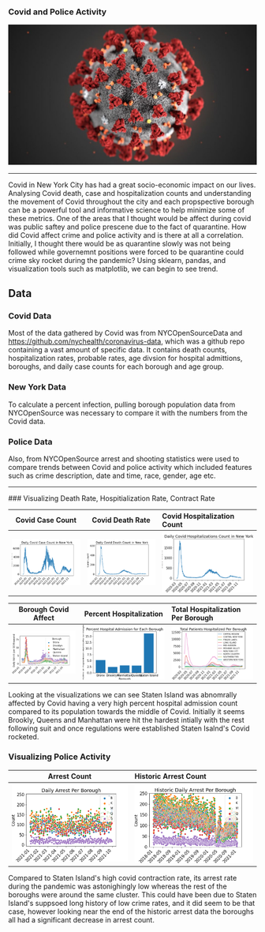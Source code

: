 ### Covid and Police Activity
![](covidImg.jpg)
<hr/>
       Covid in New York City has had a great socio-economic impact on our lives. Analysing Covid death, case and hospitalization counts and understanding the movement of Covid throughout the city and each propspective borough can be a powerful tool and informative science to help minimize some of these metrics. One of the areas that I thought would be affect during covid was public saftey and police prescene due to the fact of quarantine. How did Covid affect crime and police activity and is there at all a correlation. Initially, I thought there would be as quarantine slowly was not being followed while governemnt positions were forced to be quarantine could crime sky rocket during the pandemic? Using sklearn, pandas, and visualization tools such as matplotlib, we can begin to see trend.

## Data
### Covid Data
Most of the data gathered by Covid was from NYCOpenSourceData and https://github.com/nychealth/coronavirus-data, which was a github repo containing a vast amount of specific data. It contains death counts, hospitalization rates, probable rates, age divsion for hospital admittions, boroughs, and daily case counts for each borough and age group. 

### New York Data
To calculate a percent infection, pulling borough population data from NYCOpenSource was necessary to compare it with the numbers from the Covid data.

### Police Data
Also, from NYCOpenSource arrest and shooting statistics were used to compare trends between Covid and police activity which included features such as crime description, date and time, race, gender, age etc. 
<hr/>
### Visualizing Death Rate, Hospitialization Rate, Contract Rate 

Covid Case Count           |  Covid Death Rate         | Covid Hospitalization Count
:-------------------------:|:-------------------------:|:-------------------
![](visualizations/case_count.png)  |  ![](visualizations/death_count.png) | ![Covid Death Rate in New York City Graph](visualizations/hosp_count.png)

Borough Covid Affect       |  Percent Hospitalization | Total Hospitalization Per Borough  
:-------------------------:|:-------------------------:|:------------------------------
![](visualizations/borough_viz.png)  | ![](visualizations/percenthosp_count.png) | ![](visualizations/hosp_countborough.png)

Looking at the visualizations we can see Staten Island was abnomrally affected by Covid having a very high percent hospital admission count compared to its population towards the middle of Covid. Initially it seems Brookly, Queens and Manhattan were hit the hardest intially with the rest following suit and once regulations were established Staten Isalnd's Covid rocketed. 

### Visualizing Police Activity

Arrest Count          |  Historic Arrest Count         
:-------------------------:|:-------------------------
![](visualizations/arrest_count.png)  |  ![](visualizations/histarrest_count.png)

Compared to Staten Island's high covid contraction rate, its arrest rate during the pandemic was astonighingly low whereas the rest of the boroughs were around the same cluster. This could have been due to Staten Island's suppsoed long history of low crime rates, and it did seem to be that case, however looking near the end of the historic arrest data the boroughs all had a significant decrease in arrest count. 

